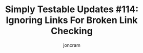 ---
layout: default
title: "Simply Testable Updates #114: Ignoring Links For Broken Link Checking"
author: joncram
continue_reading: false
newsletter:
    issue_number: 114th
    url: https://us5.campaign-archive1.com/?u=ac75e33d993d2b502e333ddd0&amp;id=92f06c8d5f
    highlights:
      - <a href="https://us5.campaign-archive1.com/?u=ac75e33d993d2b502e333ddd0&amp;id=92f06c8d5f#currency-in-transactional-emails">Ignoring Links For Broken Link Checking</a>
    closing_sentence: Expect the next newsletter in a week from now on 4 March 2015
---